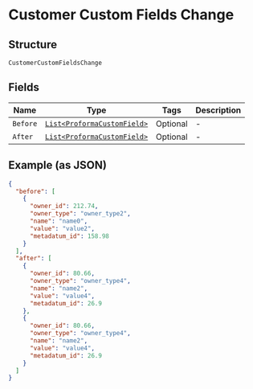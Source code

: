 
# Customer Custom Fields Change

## Structure

`CustomerCustomFieldsChange`

## Fields

| Name | Type | Tags | Description |
|  --- | --- | --- | --- |
| `Before` | [`List<ProformaCustomField>`](../../doc/models/proforma-custom-field.md) | Optional | - |
| `After` | [`List<ProformaCustomField>`](../../doc/models/proforma-custom-field.md) | Optional | - |

## Example (as JSON)

```json
{
  "before": [
    {
      "owner_id": 212.74,
      "owner_type": "owner_type2",
      "name": "name0",
      "value": "value2",
      "metadatum_id": 158.98
    }
  ],
  "after": [
    {
      "owner_id": 80.66,
      "owner_type": "owner_type4",
      "name": "name2",
      "value": "value4",
      "metadatum_id": 26.9
    },
    {
      "owner_id": 80.66,
      "owner_type": "owner_type4",
      "name": "name2",
      "value": "value4",
      "metadatum_id": 26.9
    }
  ]
}
```

